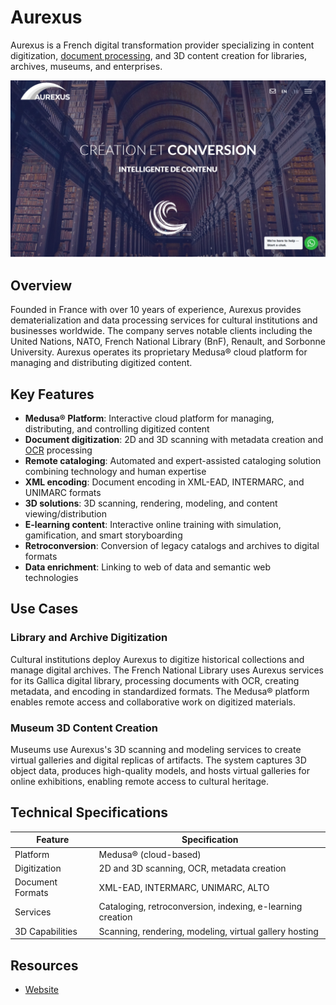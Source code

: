 # Aurexus

Aurexus is a French digital transformation provider specializing in content digitization, [document processing](../../capabilities/document-understanding/index.md), and 3D content creation for libraries, archives, museums, and enterprises.

![Aurexus](./assets/aurexus.png)

## Overview

Founded in France with over 10 years of experience, Aurexus provides dematerialization and data processing services for cultural institutions and businesses worldwide. The company serves notable clients including the United Nations, NATO, French National Library (BnF), Renault, and Sorbonne University. Aurexus operates its proprietary Medusa® cloud platform for managing and distributing digitized content.

## Key Features

- **Medusa® Platform**: Interactive cloud platform for managing, distributing, and controlling digitized content
- **Document digitization**: 2D and 3D scanning with metadata creation and [OCR](../../capabilities/ocr/index.md) processing
- **Remote cataloging**: Automated and expert-assisted cataloging solution combining technology and human expertise
- **XML encoding**: Document encoding in XML-EAD, INTERMARC, and UNIMARC formats
- **3D solutions**: 3D scanning, rendering, modeling, and content viewing/distribution
- **E-learning content**: Interactive online training with simulation, gamification, and smart storyboarding
- **Retroconversion**: Conversion of legacy catalogs and archives to digital formats
- **Data enrichment**: Linking to web of data and semantic web technologies

## Use Cases

### Library and Archive Digitization

Cultural institutions deploy Aurexus to digitize historical collections and manage digital archives. The French National Library uses Aurexus services for its Gallica digital library, processing documents with OCR, creating metadata, and encoding in standardized formats. The Medusa® platform enables remote access and collaborative work on digitized materials.

### Museum 3D Content Creation

Museums use Aurexus's 3D scanning and modeling services to create virtual galleries and digital replicas of artifacts. The system captures 3D object data, produces high-quality models, and hosts virtual galleries for online exhibitions, enabling remote access to cultural heritage.

## Technical Specifications

| Feature | Specification |
|---------|---------------|
| Platform | Medusa® (cloud-based) |
| Digitization | 2D and 3D scanning, OCR, metadata creation |
| Document Formats | XML-EAD, INTERMARC, UNIMARC, ALTO |
| Services | Cataloging, retroconversion, indexing, e-learning creation |
| 3D Capabilities | Scanning, rendering, modeling, virtual gallery hosting |

## Resources

- [Website](https://www.aurexus.com)